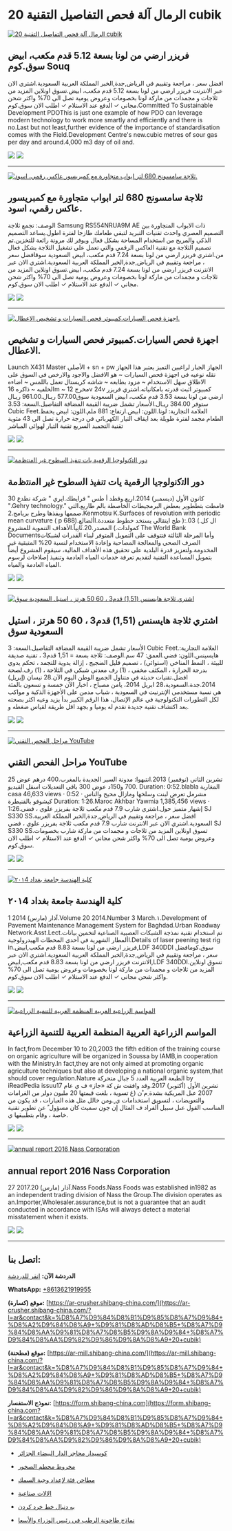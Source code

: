 # الرمال آلة فحص التفاصيل التقنية 20 cubik

<a href="https://swt.shibang-china.com/?l=ar&img&k=%D8%A7%D9%84%D8%B1%D9%85%D8%A7%D9%84+%D8%A2%D9%84%D8%A9+%D9%81%D8%AD%D8%B5+%D8%A7%D9%84%D8%AA%D9%81%D8%A7%D8%B5%D9%8A%D9%84+%D8%A7%D9%84%D8%AA%D9%82%D9%86%D9%8A%D8%A9+20+cubik" target="_blank">![الرمال آلة فحص التفاصيل التقنية 20 cubik](http://static.shibang-china.com/all-800x300/1386.jpg)</a>

## فريزر ارضي من لونا بسعة 5.12 قدم مكعب، ابيض سوق.كوم Souq
افضل سعر ، مراجعة وتقييم في الرياض,جدة,الخبر المملكة العربية السعودية.اشتري الان عبر الانترنت فريزر ارضي من لونا بسعة 5.12 قدم مكعب، ابيض.تسوق اونلاين المزيد من ثلاجات و مجمدات من ماركة لونا بخصومات وعروض يومية تصل الى 70% واكثر شحن مجاني ✓ الدفع عند الاستلام ✓ اطلب الان سوق.كوم.Committed To Sustainable Development PDOThis is just one example of how PDO can leverage modern technology to work more smartly and efficiently and there is no.Last but not least,further evidence of the importance of standardisation comes with the Field.Development Centre&#39;s new.cubic metres of sour gas per day and around.4,000 m3 day of oil and.


<a href="https://whatsapp.shibangsoft.com/WhatsApp.php" target="_blank" title="WhatsApp">![](http://static.shibang-china.com/icon/whatsapp.png)</a> <a href="https://swt.shibang-china.com/?l=ar&icon&k=%D8%A7%D9%84%D8%B1%D9%85%D8%A7%D9%84+%D8%A2%D9%84%D8%A9+%D9%81%D8%AD%D8%B5+%D8%A7%D9%84%D8%AA%D9%81%D8%A7%D8%B5%D9%8A%D9%84+%D8%A7%D9%84%D8%AA%D9%82%D9%86%D9%8A%D8%A9+20+cubik" target="_blank">![](http://static.shibang-china.com/icon/chat-ar.png)</a>

---

<a href="https://swt.shibang-china.com/?l=ar&img&k=%D8%A7%D9%84%D8%B1%D9%85%D8%A7%D9%84+%D8%A2%D9%84%D8%A9+%D9%81%D8%AD%D8%B5+%D8%A7%D9%84%D8%AA%D9%81%D8%A7%D8%B5%D9%8A%D9%84+%D8%A7%D9%84%D8%AA%D9%82%D9%86%D9%8A%D8%A9+20+cubik" target="_blank">![ثلاجة سامسونج 680 لتر ابواب متجاورة مع كمبريسور عاكس رقمي، اسود.](http://static.shibang-china.com/all-800x300/530.jpg)</a>

## ثلاجة سامسونج 680 لتر ابواب متجاورة مع كمبريسور عاكس رقمي، اسود.
الوصف: تجمع ثلاجة Samsung RS554NRUA9M AE ذات الابواب المتجاورة بين التصميم العصري واحدث تقنيات التبريد لتبقي طعامك طازجا لفترة اطول.يساعد التصميم الذكي والمريح من استخدام المساحة بشكل فعال ويوفر لك مرونة رائعة للتخزين.تم تصميم الثلاجة مع تقنية العاكس الرقمي والتي تعمل على تشغيل الثلاجة بشكل فعال من.اشتري فريزر ارضي من لونا بسعة 7.24 قدم مكعب، ابيض السعودية سوقافضل سعر ، مراجعة وتقييم في الرياض,جدة,الخبر المملكة العربية السعودية.اشتري الان عبر الانترنت فريزر ارضي من لونا بسعة 7.24 قدم مكعب، ابيض.تسوق اونلاين المزيد من ثلاجات و مجمدات من ماركة لونا بخصومات وعروض يومية تصل الى 70% واكثر شحن مجاني ✓ الدفع عند الاستلام ✓ اطلب الان سوق.كوم.


<a href="https://whatsapp.shibangsoft.com/WhatsApp.php" target="_blank" title="WhatsApp">![](http://static.shibang-china.com/icon/whatsapp.png)</a> <a href="https://swt.shibang-china.com/?l=ar&icon&k=%D8%A7%D9%84%D8%B1%D9%85%D8%A7%D9%84+%D8%A2%D9%84%D8%A9+%D9%81%D8%AD%D8%B5+%D8%A7%D9%84%D8%AA%D9%81%D8%A7%D8%B5%D9%8A%D9%84+%D8%A7%D9%84%D8%AA%D9%82%D9%86%D9%8A%D8%A9+20+cubik" target="_blank">![](http://static.shibang-china.com/icon/chat-ar.png)</a>

---

<a href="https://swt.shibang-china.com/?l=ar&img&k=%D8%A7%D9%84%D8%B1%D9%85%D8%A7%D9%84+%D8%A2%D9%84%D8%A9+%D9%81%D8%AD%D8%B5+%D8%A7%D9%84%D8%AA%D9%81%D8%A7%D8%B5%D9%8A%D9%84+%D8%A7%D9%84%D8%AA%D9%82%D9%86%D9%8A%D8%A9+20+cubik" target="_blank">![اجهزة فحص السيارات.كمبيوتر فحص السيارات و تشخيص الاعطال.](http://static.shibang-china.com/all-800x300/319.jpg)</a>

## اجهزة فحص السيارات.كمبيوتر فحص السيارات و تشخيص الاعطال.
Launch X431 Master الأصلي + sn + pw الجهاز الجبار لراغبين التميز يعتبر هذا الجهاز نقله نوعيه في اجهزة فحص السيارات ~ هو الافضل والاجود والارخص في السوق على الاطلاق سهل الاستخدام ~ مزود بطابعه ~ شاشه كريستال تعمل باللمس ~ اضاءه الخلفيه ~ ذاكره 16m ~ مخرج 12v 24v كمبيوتر اثبت قدرته بامكانياته.اشتري فريزر ارضي من لونا بسعة 3.53 قدم مكعب، ابيض السعودية سوق577.00 ريـال.961.00 ريـال ستوفر 384.00 ريـال.الأسعار تشمل ضريبة القيمة المضافة التفاصيل.السعة: 3.53 Cubic Feet.العلامة التجارية: لونا.اللون: ابيض.ارتفاع: 881 ملم.اللون: ابيض يحفظ الطعام مجمد لفترة طويلة بعد ايقاف التيار الكهربائي في درجة حرارة تصل الى 43 مئوية تقنية التجميد السريع تقنية التيار لهوائي المباشر


<a href="https://whatsapp.shibangsoft.com/WhatsApp.php" target="_blank" title="WhatsApp">![](http://static.shibang-china.com/icon/whatsapp.png)</a> <a href="https://swt.shibang-china.com/?l=ar&icon&k=%D8%A7%D9%84%D8%B1%D9%85%D8%A7%D9%84+%D8%A2%D9%84%D8%A9+%D9%81%D8%AD%D8%B5+%D8%A7%D9%84%D8%AA%D9%81%D8%A7%D8%B5%D9%8A%D9%84+%D8%A7%D9%84%D8%AA%D9%82%D9%86%D9%8A%D8%A9+20+cubik" target="_blank">![](http://static.shibang-china.com/icon/chat-ar.png)</a>

---

<a href="https://swt.shibang-china.com/?l=ar&img&k=%D8%A7%D9%84%D8%B1%D9%85%D8%A7%D9%84+%D8%A2%D9%84%D8%A9+%D9%81%D8%AD%D8%B5+%D8%A7%D9%84%D8%AA%D9%81%D8%A7%D8%B5%D9%8A%D9%84+%D8%A7%D9%84%D8%AA%D9%82%D9%86%D9%8A%D8%A9+20+cubik" target="_blank">![دور اﻟﺗﮐﻧوﻟوﺟﯾﺎ اﻟرﻗﻣﯾﺔ ﯾﺎت ﺗﻧﻔﯾذ اﻟﺳطوح ﻏﯾر اﻟﻣﻧﺗظﻣﺔ](http://static.shibang-china.com/all-800x300/671.jpg)</a>

## دور اﻟﺗﮐﻧوﻟوﺟﯾﺎ اﻟرﻗﻣﯾﺔ ﯾﺎت ﺗﻧﻔﯾذ اﻟﺳطوح ﻏﯾر اﻟﻣﻧﺗظﻣﺔ
30 كانون الأول (ديسمبر) 2014.اريع.وقطد أ طس &quot; فرايطك.ايري &quot; شركة تطدع &quot;.Gehry technology.&quot; قامطت بتططوير بعطض البرمجيطات الخاصطة بالم طاريع.التي صممها ويفذها وطرح بريامج.2.Kenmotsu K.Surfaces of revolution with periodic mean curvature ( p 688).ال كل.) 03.:( طح ايتقالي يستخد خطوط متعددة.األضالع كمولدات.) المصدر.20.ثَانِياً.الأهداف التنموية للمشروع The World Bank Documentsوأما المرحلة الثالثة فتتوقف على التمويل المتوفر لبناء القدرات لشبكات الصرف الصحي والمعالجة المصاحبة وإعادة الاستخدام لنسبة 20% المتبقية غير المخدومة.ولتعزيز قدرة البلدية على تحقيق هذه الأهداف المالية، سيقوم المشروع أيضاً بتمويل المساعدة التقنية لتقديم تعرفة خدمات المياه العادمة وتنفيذ إصلاحات لرسوم المياه العادمة والمياه.


<a href="https://whatsapp.shibangsoft.com/WhatsApp.php" target="_blank" title="WhatsApp">![](http://static.shibang-china.com/icon/whatsapp.png)</a> <a href="https://swt.shibang-china.com/?l=ar&icon&k=%D8%A7%D9%84%D8%B1%D9%85%D8%A7%D9%84+%D8%A2%D9%84%D8%A9+%D9%81%D8%AD%D8%B5+%D8%A7%D9%84%D8%AA%D9%81%D8%A7%D8%B5%D9%8A%D9%84+%D8%A7%D9%84%D8%AA%D9%82%D9%86%D9%8A%D8%A9+20+cubik" target="_blank">![](http://static.shibang-china.com/icon/chat-ar.png)</a>

---

<a href="https://swt.shibang-china.com/?l=ar&img&k=%D8%A7%D9%84%D8%B1%D9%85%D8%A7%D9%84+%D8%A2%D9%84%D8%A9+%D9%81%D8%AD%D8%B5+%D8%A7%D9%84%D8%AA%D9%81%D8%A7%D8%B5%D9%8A%D9%84+%D8%A7%D9%84%D8%AA%D9%82%D9%86%D9%8A%D8%A9+20+cubik" target="_blank">![اشتري ثلاجة هايسنس (1,51) قدم3 ، 60 50 هرتز ، استيل السعودية سوق](http://static.shibang-china.com/all-800x300/705.jpg)</a>

## اشتري ثلاجة هايسنس (1,51) قدم3 ، 60 50 هرتز ، استيل السعودية سوق
الأسعار تشمل ضريبة القيمة المضافة التفاصيل.السعة: 3 Cubic Feet.العلامة التجارية: هايسينس.اللون: فضي.العمق: 47 سم.الوصف: ثلاجة بسعة = 1,51 قدم3 ، تقنية صديقة للبيئة ، النمط المناخي (استوائي) ، تصميم قليل الضجيج ، إزالة يدوية للتجمد ، تحكم يدوي بدرجة الحرارة ، المكثف مخفي ، (1) رف معدني شبكي في الثلاجة ، (1) رف.لصحة افضل.تقنيات حديثة في متناول الجميع الوطن اليوم الآن.28 نيسان (إبريل) 2014.جدة،السعودية،28 ابريل 2014، يامن مصباح ، اخبار الآن خمسة و تسعون بالمئة هي نسبة مستخدمي الإنترنيت في السعودية ، شباب مدمن على الأجهزة الذكية و مواكب لكل التطورات التكنولوجية في عالم الإتصال، هذا الرقم الكبير بدأ يزيد وعيه اكثر بصحته بعد اكتشاف تقنية جديدة تقدم له يوميا و بجهد اقل طريقة لقياس ضغطه و.


<a href="https://whatsapp.shibangsoft.com/WhatsApp.php" target="_blank" title="WhatsApp">![](http://static.shibang-china.com/icon/whatsapp.png)</a> <a href="https://swt.shibang-china.com/?l=ar&icon&k=%D8%A7%D9%84%D8%B1%D9%85%D8%A7%D9%84+%D8%A2%D9%84%D8%A9+%D9%81%D8%AD%D8%B5+%D8%A7%D9%84%D8%AA%D9%81%D8%A7%D8%B5%D9%8A%D9%84+%D8%A7%D9%84%D8%AA%D9%82%D9%86%D9%8A%D8%A9+20+cubik" target="_blank">![](http://static.shibang-china.com/icon/chat-ar.png)</a>

---

<a href="https://swt.shibang-china.com/?l=ar&img&k=%D8%A7%D9%84%D8%B1%D9%85%D8%A7%D9%84+%D8%A2%D9%84%D8%A9+%D9%81%D8%AD%D8%B5+%D8%A7%D9%84%D8%AA%D9%81%D8%A7%D8%B5%D9%8A%D9%84+%D8%A7%D9%84%D8%AA%D9%82%D9%86%D9%8A%D8%A9+20+cubik" target="_blank">![مراحل الفحص التقني YouTube](http://static.shibang-china.com/all-800x300/1493.jpg)</a>

## مراحل الفحص التقني YouTube
25 تشرين الثاني (نوفمبر) 2013.انتبهوا: مدونة السير الجديدة بالمغرب.400 درهم عوض 700 و150د عوض 300 باقي التعديلات اسفل الفيديو. Duration: 0:52.blabla المغاربة casa 46,633 views &middot; 0:52 &middot; مشرمل تعرض لبنت وسلخها ومازال محيح والناس كيشوفو بالقنيطرة Duration: 1:26.Maroc Akhbar Yawmia 1,385,456 views &middot; 1:26.إشهار متميز حول.اشتري شارب 7.9 قدم مكعب ثلاجة بفريزر علوي ، فضي SJ S330 SS.افضل سعر ، مراجعة وتقييم في الرياض,جدة,الخبر المملكة العربية السعودية.اشتري الان عبر الانترنت شارب 7.9 قدم مكعب ثلاجة بفريزر علوي ، فضي SJ S330 SS.تسوق اونلاين المزيد من ثلاجات و مجمدات من ماركة شارب بخصومات وعروض يومية تصل الى 70% واكثر شحن مجاني ✓ الدفع عند الاستلام ✓ اطلب الان سوق.كوم.


<a href="https://whatsapp.shibangsoft.com/WhatsApp.php" target="_blank" title="WhatsApp">![](http://static.shibang-china.com/icon/whatsapp.png)</a> <a href="https://swt.shibang-china.com/?l=ar&icon&k=%D8%A7%D9%84%D8%B1%D9%85%D8%A7%D9%84+%D8%A2%D9%84%D8%A9+%D9%81%D8%AD%D8%B5+%D8%A7%D9%84%D8%AA%D9%81%D8%A7%D8%B5%D9%8A%D9%84+%D8%A7%D9%84%D8%AA%D9%82%D9%86%D9%8A%D8%A9+20+cubik" target="_blank">![](http://static.shibang-china.com/icon/chat-ar.png)</a>

---

<a href="https://swt.shibang-china.com/?l=ar&img&k=%D8%A7%D9%84%D8%B1%D9%85%D8%A7%D9%84+%D8%A2%D9%84%D8%A9+%D9%81%D8%AD%D8%B5+%D8%A7%D9%84%D8%AA%D9%81%D8%A7%D8%B5%D9%8A%D9%84+%D8%A7%D9%84%D8%AA%D9%82%D9%86%D9%8A%D8%A9+20+cubik" target="_blank">![٢٠١4 كلية الهندسة جامعة بغداد](http://static.shibang-china.com/all-800x300/117.jpg)</a>

## ٢٠١4 كلية الهندسة جامعة بغداد
1 آذار (مارس) 2014.Volume 20 2014.Number 3 March.١.Development of Pavement Maintenance Management System for Baghdad.Urban Roadway Network.Asst.Lect.تم استخدام تقنية نمذجة الشبكات العصبية الصناعية لتخمين بيانات األمطار الشهرية في أحدى المحطات الهيدرولوجية.Details of laser peening test rig in.فريزر ارضي من لونا بسعة 8.83 قدم مكعب,ابيض,LDF 340DDI سوق.كومافضل سعر ، مراجعة وتقييم في الرياض,جدة,الخبر المملكة العربية السعودية.اشتري الان عبر الانترنت فريزر ارضي من لونا بسعة 8.83 قدم مكعب,ابيض,LDF 340DDI.تسوق اونلاين المزيد من ثلاجات و مجمدات من ماركة لونا بخصومات وعروض يومية تصل الى 70% واكثر شحن مجاني ✓ الدفع عند الاستلام ✓ اطلب الان سوق.كوم.


<a href="https://whatsapp.shibangsoft.com/WhatsApp.php" target="_blank" title="WhatsApp">![](http://static.shibang-china.com/icon/whatsapp.png)</a> <a href="https://swt.shibang-china.com/?l=ar&icon&k=%D8%A7%D9%84%D8%B1%D9%85%D8%A7%D9%84+%D8%A2%D9%84%D8%A9+%D9%81%D8%AD%D8%B5+%D8%A7%D9%84%D8%AA%D9%81%D8%A7%D8%B5%D9%8A%D9%84+%D8%A7%D9%84%D8%AA%D9%82%D9%86%D9%8A%D8%A9+20+cubik" target="_blank">![](http://static.shibang-china.com/icon/chat-ar.png)</a>

---

<a href="https://swt.shibang-china.com/?l=ar&img&k=%D8%A7%D9%84%D8%B1%D9%85%D8%A7%D9%84+%D8%A2%D9%84%D8%A9+%D9%81%D8%AD%D8%B5+%D8%A7%D9%84%D8%AA%D9%81%D8%A7%D8%B5%D9%8A%D9%84+%D8%A7%D9%84%D8%AA%D9%82%D9%86%D9%8A%D8%A9+20+cubik" target="_blank">![المواسم الزراعية العربية المنظمة العربية للتنمية الزراعية](http://static.shibang-china.com/all-800x300/645.jpg)</a>

## المواسم الزراعية العربية المنظمة العربية للتنمية الزراعية
In fact,from December 10 to 20,2003 the fifth edition of the training course on organic agriculture will be organized in Soussa by IAMB,in cooperation with the Ministry.In fact,they are not only aimed at promoting organic agriculture techniques but also at developing a national organic system,that should cover regulation.Nature الطبعة العربية العدد 5 جبال متحركة by iReadPedia issuu17 تشرين الأول (أكتوبر) 2017.وقد وافقت ش كة «جاز» ف ي عام 2007 عىل المريكية بشدة ِم ْن (غ تسوية ، بلغت قيمتها 20 مليون دولر من الغرامات والتعويضات ، لتسويق استخدامات ي ٍ.ومن خالل مثل هذه العبارات ، قد يكون من المناسب القول عىل سبيل ألفراد ف المثال إن جون سميث كان مسؤول ً عن تطوير تقنية خاصة ، وقام بتطبيقها ي.


<a href="https://whatsapp.shibangsoft.com/WhatsApp.php" target="_blank" title="WhatsApp">![](http://static.shibang-china.com/icon/whatsapp.png)</a> <a href="https://swt.shibang-china.com/?l=ar&icon&k=%D8%A7%D9%84%D8%B1%D9%85%D8%A7%D9%84+%D8%A2%D9%84%D8%A9+%D9%81%D8%AD%D8%B5+%D8%A7%D9%84%D8%AA%D9%81%D8%A7%D8%B5%D9%8A%D9%84+%D8%A7%D9%84%D8%AA%D9%82%D9%86%D9%8A%D8%A9+20+cubik" target="_blank">![](http://static.shibang-china.com/icon/chat-ar.png)</a>

---

<a href="https://swt.shibang-china.com/?l=ar&img&k=%D8%A7%D9%84%D8%B1%D9%85%D8%A7%D9%84+%D8%A2%D9%84%D8%A9+%D9%81%D8%AD%D8%B5+%D8%A7%D9%84%D8%AA%D9%81%D8%A7%D8%B5%D9%8A%D9%84+%D8%A7%D9%84%D8%AA%D9%82%D9%86%D9%8A%D8%A9+20+cubik" target="_blank">![annual report 2016 Nass Corporation](http://static.shibang-china.com/all-800x300/599.jpg)</a>

## annual report 2016 Nass Corporation
27 آذار (مارس) 2017.20.Nass Foods.Nass Foods was established in1982 as an independent trading division of Nass the Group.The division operates as an.Importer,Wholesaler.assurance,but is not a guarantee that an audit conducted in accordance with ISAs will always detect a material misstatement when it exists.

<a href="https://whatsapp.shibangsoft.com/WhatsApp.php" target="_blank" title="WhatsApp">![](http://static.shibang-china.com/icon/whatsapp.png)</a> <a href="https://swt.shibang-china.com/?l=ar&icon&k=%D8%A7%D9%84%D8%B1%D9%85%D8%A7%D9%84+%D8%A2%D9%84%D8%A9+%D9%81%D8%AD%D8%B5+%D8%A7%D9%84%D8%AA%D9%81%D8%A7%D8%B5%D9%8A%D9%84+%D8%A7%D9%84%D8%AA%D9%82%D9%86%D9%8A%D8%A9+20+cubik" target="_blank">![](http://static.shibang-china.com/icon/chat-ar.png)</a>

---
## اتصل بنا:

**الدردشة الآن:** [انقر للدردشة](https://swt.shibang-china.com?l=ar&contact&k=%D8%A7%D9%84%D8%B1%D9%85%D8%A7%D9%84+%D8%A2%D9%84%D8%A9+%D9%81%D8%AD%D8%B5+%D8%A7%D9%84%D8%AA%D9%81%D8%A7%D8%B5%D9%8A%D9%84+%D8%A7%D9%84%D8%AA%D9%82%D9%86%D9%8A%D8%A9+20+cubik)

**WhatsApp:**  [+8613621919955](https://whatsapp.shibangsoft.com/WhatsApp.php)

**موقع (كسارة):** [https://ar-crusher.shibang-china.com/](https://ar-crusher.shibang-china.com/?l=ar&contact&k=%D8%A7%D9%84%D8%B1%D9%85%D8%A7%D9%84+%D8%A2%D9%84%D8%A9+%D9%81%D8%AD%D8%B5+%D8%A7%D9%84%D8%AA%D9%81%D8%A7%D8%B5%D9%8A%D9%84+%D8%A7%D9%84%D8%AA%D9%82%D9%86%D9%8A%D8%A9+20+cubik)

**موقع (مطحنة):** [https://ar-mill.shibang-china.com/](https://ar-mill.shibang-china.com/?l=ar&contact&k=%D8%A7%D9%84%D8%B1%D9%85%D8%A7%D9%84+%D8%A2%D9%84%D8%A9+%D9%81%D8%AD%D8%B5+%D8%A7%D9%84%D8%AA%D9%81%D8%A7%D8%B5%D9%8A%D9%84+%D8%A7%D9%84%D8%AA%D9%82%D9%86%D9%8A%D8%A9+20+cubik)

**نموذج الاستفسار:** [https://form.shibang-china.com](https://form.shibang-china.com?l=ar&contact&k=%D8%A7%D9%84%D8%B1%D9%85%D8%A7%D9%84+%D8%A2%D9%84%D8%A9+%D9%81%D8%AD%D8%B5+%D8%A7%D9%84%D8%AA%D9%81%D8%A7%D8%B5%D9%8A%D9%84+%D8%A7%D9%84%D8%AA%D9%82%D9%86%D9%8A%D8%A9+20+cubik)

* [كوسيدار محاجر الدار البيضاء الجزائر](../21/%D9%83%D9%88%D8%B3%D9%8A%D8%AF%D8%A7%D8%B1%20%D9%85%D8%AD%D8%A7%D8%AC%D8%B1%20%D8%A7%D9%84%D8%AF%D8%A7%D8%B1%20%D8%A7%D9%84%D8%A8%D9%8A%D8%B6%D8%A7%D8%A1%20%D8%A7%D9%84%D8%AC%D8%B2%D8%A7%D8%A6%D8%B1.md)

* [مخروط محطم الصخور](../21/%D9%85%D8%AE%D8%B1%D9%88%D8%B7%20%D9%85%D8%AD%D8%B7%D9%85%20%D8%A7%D9%84%D8%B5%D8%AE%D9%88%D8%B1.md)

* [مطاحن فئة لإعداد وجبة السمك](../21/%D9%85%D8%B7%D8%A7%D8%AD%D9%86%20%D9%81%D8%A6%D8%A9%20%D9%84%D8%A5%D8%B9%D8%AF%D8%A7%D8%AF%20%D9%88%D8%AC%D8%A8%D8%A9%20%D8%A7%D9%84%D8%B3%D9%85%D9%83.md)

* [الالات صناعية](../21/%D8%A7%D9%84%D8%A7%D9%84%D8%A7%D8%AA%20%D8%B5%D9%86%D8%A7%D8%B9%D9%8A%D8%A9.md)

* [به دنبال خط خرد کردن](../21/%D8%A8%D9%87%20%D8%AF%D9%86%D8%A8%D8%A7%D9%84%20%D8%AE%D8%B7%20%D8%AE%D8%B1%D8%AF%20%DA%A9%D8%B1%D8%AF%D9%86.md)

* [نماذج طاحونة الرطب في رئيس الوزراء والأسعا](../22/%D9%86%D9%85%D8%A7%D8%B0%D8%AC%20%D8%B7%D8%A7%D8%AD%D9%88%D9%86%D8%A9%20%D8%A7%D9%84%D8%B1%D8%B7%D8%A8%20%D9%81%D9%8A%20%D8%B1%D8%A6%D9%8A%D8%B3%20%D8%A7%D9%84%D9%88%D8%B2%D8%B1%D8%A7%D8%A1%20%D9%88%D8%A7%D9%84%D8%A3%D8%B3%D8%B9%D8%A7.md)